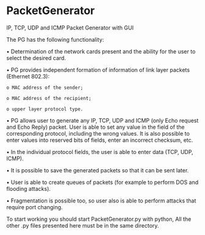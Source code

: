 # PacketGenerator
IP, TCP, UDP and ICMP Packet Generator with GUI

The PG has the following functionality:

• Determination of the network cards present and the ability for the user to select the desired card.

• PG provides independent formation of information of link layer packets (Ethernet 802.3):

    o MAC address of the sender;
    
    o MAC address of the recipient;
    
    o upper layer protocol type.
    
• PG allows user to generate any IP, TCP, UDP and ICMP (only Echo request and Echo Reply) packet. User is able to set any value in the field of the corresponding protocol, including the wrong values. It is also possible to enter values into reserved bits of fields, enter an incorrect checksum, etc.

• In the individual protocol fields, the user is able to enter data (TCP, UDP, ICMP).

• It is possible to save the generated packets so that it can be sent later.

• User is able to create queues of packets (for example to perform DOS and flooding attacks).

• Fragmentation is possible too, so user also is able to perform attacks that require port changing.


To start working you should start PacketGenerator.py with python, All the other .py files presented here must be in the same directory.
